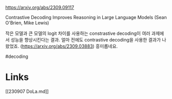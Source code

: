 https://arxiv.org/abs/2309.09117

Contrastive Decoding Improves Reasoning in Large Language Models (Sean O'Brien, Mike Lewis)

작은 모델과 큰 모델의 logit 차이를 사용하는 constrastive decoding이 여러 과제에서 성능을 향상시킨다는 결과. 얼마 전에도 contrastive decoding을 사용한 결과가 나왔었죠. (https://arxiv.org/abs/2309.03883) 흥미롭네요.

#decoding

# Links

[[230907 DoLa.md]]